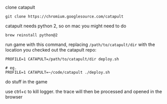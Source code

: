 
clone catapult

```
git clone https://chromium.googlesource.com/catapult

```

catapult needs python 2, so on mac you might need to do
```
brew reinstall python@2
```

run game with this command, replacing `/path/to/catapult/dir` with the location you checked out the catapult repo:

```
PROFILE=1 CATAPULT=/path/to/catapult/dir deploy.sh

# eg.
PROFILE=1 CATAPULT=~/code/catapult ./deploy.sh
```

do stuff in the game


use ctrl+c to kill logger. the trace will then be processed and opened in the browser
